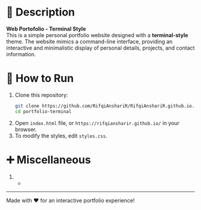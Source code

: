 # 📌 Description  
**Web Portofolio - Terminal Style**  
This is a simple personal portfolio website designed with a **terminal-style** theme. The website mimics a command-line interface, providing an interactive and minimalistic display of personal details, projects, and contact information.

# 🚀 How to Run  
1. Clone this repository:  
   ```bash  
   git clone https://github.com/RifqiAnshariR/RifqiAnshariR.github.io.git  
   cd portfolio-terminal  
   ```  
2. Open `index.html` file, or `https://rifqiansharir.github.io/` in your browser.  
3. To modify the styles, edit `styles.css`.  

# ➕ Miscellaneous
1. -

---  
Made with ❤️ for an interactive portfolio experience!

